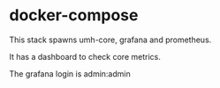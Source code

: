 # docker-compose

This stack spawns umh-core, grafana and prometheus.

It has a dashboard to check core metrics.

The grafana login is admin:admin
